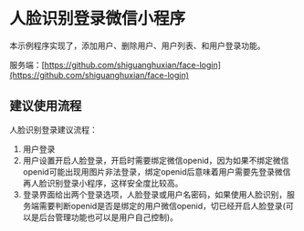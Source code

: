 # 人脸识别登录微信小程序

本示例程序实现了，添加用户、删除用户、用户列表、和用户登录功能。

服务端：[https://github.com/shiguanghuxian/face-login](https://github.com/shiguanghuxian/face-login)

## 建议使用流程

人脸识别登录建议流程：

1. 用户登录
2. 用户设置开启人脸登录，开启时需要绑定微信openid，因为如果不绑定微信openid可能出现用图片非法登录，绑定openid后意味着用户需要先登录微信再人脸识别登录小程序，这样安全度比较高。
3. 登录界面给出两个登录选项，人脸登录或用户名密码，如果使用人脸识别，服务端需要判断openid是否是绑定的用户微信openid，切已经开启人脸登录(可以是后台管理功能也可以是用户自己控制)。
